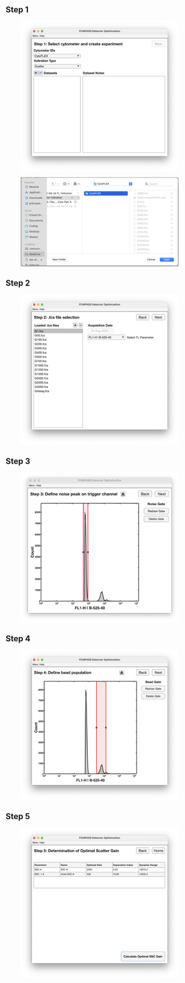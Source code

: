 
## Step 1
<figure><img src="../../../assets/scatter-optimization-step1.png" alt=""><figcaption></figcaption></figure>

<figure><img src="../../../assets/scatter-optimization-file-selection.png" alt=""><figcaption></figcaption></figure>

## Step 2

<figure><img src="../../../assets/scatter-optimization-step2.png" alt=""><figcaption></figcaption></figure>

## Step 3

<figure><img src="../../../assets/scatter-optimization-step3.png" alt=""><figcaption></figcaption></figure>

## Step 4

<figure><img src="../../../assets/scatter-optimization-step4.png" alt=""><figcaption></figcaption></figure>

## Step 5

<figure><img src="../../../assets/scatter-optimization-step5.png" alt=""><figcaption></figcaption></figure>

